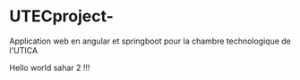 # UTECproject-
Application web en angular et springboot pour la chambre technologique de l'UTICA

Hello world sahar 2 !!!
